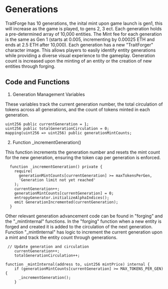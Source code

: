 # Generations

TraitForge has 10 generations, the inital mint upon game launch is gen1, this will increase as the game is played, to gens 2, 3 ect. Each generation holds a pre-determined array of 10,000 entities. The Mint fee for each generation is the same as Gen 1 (starts at 0.005, incrementing by 0.00025 ETH and ends at 2.5 ETH after 10,000). 
Each generation has a new "TraitForger" character image. This allows players to easily identify entity generations while providing a diverse visual experience to the gameplay. Generation count is increased upon the minting of an entity or the creation of new entities through forging. 


## Code and Functions 

1. Generation Management Variables

These variables track the current generation number, the total circulation of tokens across all generations, and the count of tokens minted in each generation.


``` 
uint256 public currentGeneration = 1;
uint256 public totalGenerationCirculation = 0;
mapping(uint256 => uint256) public generationMintCounts;
```

2. Function _incrementGeneration()

This function increments the generation number and resets the mint count for the new generation, ensuring the token cap per generation is enforced.

``` 
  function _incrementGeneration() private {
    require(
      generationMintCounts[currentGeneration] >= maxTokensPerGen,
      'Generation limit not yet reached'
    );
    currentGeneration++;
    generationMintCounts[currentGeneration] = 0;
    entropyGenerator.initializeAlphaIndices();
    emit GenerationIncremented(currentGeneration);
  }
``` 

Other relevant generation advancement code can be found in "forging" and the "_mintInternal" functions. In the  "forging" function when a new entity is forged and created it is added to the circulation of the next generation. 
Function "_mintInternal" has logic to increment the current generation upon a mint and track the entity count through generations.

``` 
 // Update generation and circulation
    currentGeneration++;
    totalGenerationCirculation++;
``` 
``` 
function _mintInternal(address to, uint256 mintPrice) internal {
    if (generationMintCounts[currentGeneration] >= MAX_TOKENS_PER_GEN) {
      _incrementGeneration();
    }
``` 
